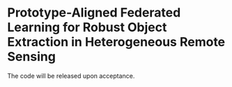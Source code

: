 # Prototype-Aligned Federated Learning for Robust Object Extraction in Heterogeneous Remote Sensing

The code will be released upon acceptance.
